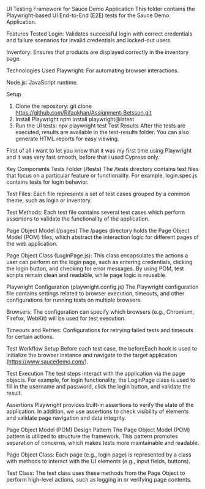 UI Testing Framework for Sauce Demo Application
This folder contains the Playwright-based UI End-to-End (E2E) tests for the Sauce Demo Application.

Features Tested
Login: Validates successful login with correct credentials and failure scenarios for invalid credentials and locked-out users.

Inventory: Ensures that products are displayed correctly in the inventory page.

Technologies Used
Playwright: For automating browser interactions.

Node.js: JavaScript runtime.

Setup
1. Clone the repository:
git clone https://github.com/Rifaqkhan/Assignment-Betsson.git
2. Install Playwright
npm install playwright@latest
4. Run the UI tests:
npx playwright test 
Test Results
After the tests are executed, results are available in the test-results folder. You can also generate HTML reports for easy viewing.

First of all i want to let you know that it was my first time using Playwright and it was very fast smooth, before that i used Cypress only.

Key Components
Tests Folder (/tests)
The /tests directory contains test files that focus on a particular feature or functionality. For example, login.spec.js contains tests for login behavior.

Test Files: Each file represents a set of test cases grouped by a common theme, such as login or inventory.

Test Methods: Each test file contains several test cases which perform assertions to validate the functionality of the application.

Page Object Model (/pages)
The /pages directory holds the Page Object Model (POM) files, which abstract the interaction logic for different pages of the web application.

Page Object Class (LoginPage.js): This class encapsulates the actions a user can perform on the login page, such as entering credentials, clicking the login button, and checking for error messages. By using POM, test scripts remain clean and readable, while page logic is reusable.

Playwright Configuration (playwright.config.js)
The Playwright configuration file contains settings related to browser execution, timeouts, and other configurations for running tests on multiple browsers.

Browsers: The configuration can specify which browsers (e.g., Chromium, Firefox, WebKit) will be used for test execution.

Timeouts and Retries: Configurations for retrying failed tests and timeouts for certain actions.

Test Workflow
Setup
Before each test case, the beforeEach hook is used to initialize the browser instance and navigate to the target application (https://www.saucedemo.com/).

Test Execution
The test steps interact with the application via the page objects. For example, for login functionality, the LoginPage class is used to fill in the username and password, click the login button, and validate the result.

Assertions
Playwright provides built-in assertions to verify the state of the application. In addition, we use assertions to check visibility of elements and validate page navigation and data integrity.

Page Object Model (POM) Design Pattern
The Page Object Model (POM) pattern is utilized to structure the framework. This pattern promotes separation of concerns, which makes tests more maintainable and readable.

Page Object Class: Each page (e.g., login page) is represented by a class with methods to interact with the UI elements (e.g., input fields, buttons).

Test Class: The test class uses these methods from the Page Object to perform high-level actions, such as logging in or verifying page contents.
